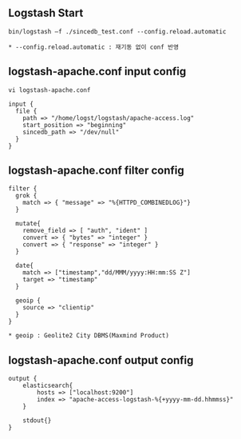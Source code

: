 
## Logstash Start

    bin/logstash –f ./sincedb_test.conf --config.reload.automatic
    
    * --config.reload.automatic : 재기동 없이 conf 반영 

## logstash-apache.conf input config

    vi logstash-apache.conf
    
    input {
      file {
        path => "/home/logst/logstash/apache-access.log"
        start_position => "beginning"
        sincedb_path => "/dev/null"
      }
    }
    
## logstash-apache.conf filter config

    filter {
      grok {
        match => { "message" => "%{HTTPD_COMBINEDLOG}"}
      }
  
      mutate{
        remove_field => [ "auth", "ident" ]
        convert => { "bytes" => "integer" }
        convert => { "response" => "integer" }
      }
  
      date{
        match => ["timestamp","dd/MMM/yyyy:HH:mm:SS Z"]
        target => "timestamp"
      }
  
      geoip {
        source => "clientip"
      }
    }
    
    * geoip : Geolite2 City DBMS(Maxmind Product)
    
## logstash-apache.conf output config

    output {
        elasticsearch{
            hosts => ["localhost:9200"]
            index => "apache-access-logstash-%{+yyyy-mm-dd.hhmmss}"
        }
        
        stdout{}
    }
